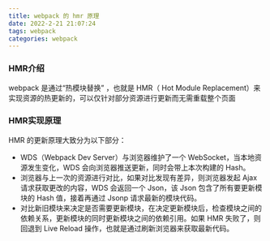 ```yaml
---
title: webpack 的 hmr 原理
date: 2022-2-21 21:07:24
tags: webpack
categories: webpack
---
```


### HMR介绍

webpack 是通过“热模块替换” ，也就是 HMR（ Hot Module Replacement）来实现资源的热更新的，可以仅针对部分资源进行更新而无需重载整个页面

### HMR实现原理

HMR 的更新原理大致分为以下部分：

* WDS（Webpack Dev Server）与浏览器维护了一个 WebSocket，当本地资源发生变化，WDS 会向浏览器推送更新，同时会带上本次构建的 Hash。
* 浏览器与上一次的资源进行对比，如果对比发现有差异，则浏览器发起 Ajax 请求获取更改的内容，WDS 会返回一个 Json，该 Json 包含了所有要更新模块的 Hash 值，接着再通过 Jsonp 请求最新的模块代码。
* 对比新旧模块来决定是否需要更新模块，在决定更新模块后，检查模块之间的依赖关系，更新模块的同时更新模块之间的依赖引用。如果 HMR 失败了，则回退到 Live Reload 操作，也就是通过刷新浏览器来获取最新代码。

